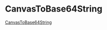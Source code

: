 # CanvasToBase64String


[CanvasToBase64String](https://everlasting12.github.io/CanvasToBase64String/)
